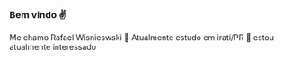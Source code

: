### Bem vindo ✌️
Me chamo Rafael Wisnieswski 👀
Atualmente estudo em irati/PR 🏫 estou atualmente interessado
